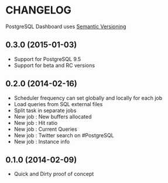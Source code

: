 CHANGELOG
=========

PostgreSQL Dashboard uses [Semantic Versioning](http://semver.org/)

0.3.0 (2015-01-03)
-----------------------

* Support for PostgreSQL 9.5
* Support for beta and RC versions

0.2.0 (2014-02-16)
-----------------------

* Scheduler frequency can set globally and locally for each job
* Load queries from SQL external files
* Split task in separate jobs
* New job : New buffers allocated
* New job : Hit ratio
* New job : Current Queries
* New job : Twitter search on #PostgreSQL
* New job : Instance info


0.1.0 (2014-02-09) 
-----------------------

* Quick and Dirty proof of concept



